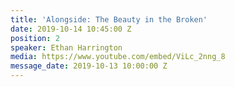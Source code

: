 ```yaml
---
title: 'Alongside: The Beauty in the Broken'
date: 2019-10-14 10:45:00 Z
position: 2
speaker: Ethan Harrington
media: https://www.youtube.com/embed/ViLc_2nng_8
message_date: 2019-10-13 10:00:00 Z
---
```



